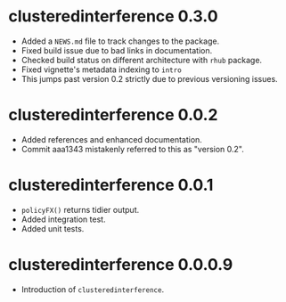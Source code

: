 # clusteredinterference 0.3.0

* Added a `NEWS.md` file to track changes to the package.
* Fixed build issue due to bad links in documentation.
* Checked build status on different architecture with `rhub` package.
* Fixed vignette's metadata indexing to `intro`
* This jumps past version 0.2 strictly due to previous versioning issues.



# clusteredinterference 0.0.2

* Added references and enhanced documentation.
* Commit aaa1343 mistakenly referred to this as "version 0.2".



# clusteredinterference 0.0.1

* `policyFX()` returns tidier output.
* Added integration test.
* Added unit tests.



# clusteredinterference 0.0.0.9

* Introduction of `clusteredinterference`.

